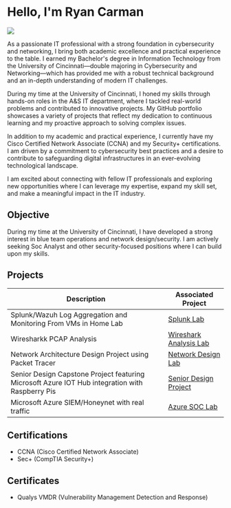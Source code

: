 # Hello, I'm Ryan Carman
<a href="https://www.linkedin.com/in/ryancarman/"><img src="https://img.shields.io/badge/-LinkedIn-0072b1?&style=for-the-badge&logo=linkedin&logoColor=white" /></a>

As a passionate IT professional with a strong foundation in cybersecurity and networking, I bring both academic excellence and practical experience to the table. I earned my Bachelor's degree in Information Technology from the University of Cincinnati—double majoring in Cybersecurity and Networking—which has provided me with a robust technical background and an in-depth understanding of modern IT challenges.

During my time at the University of Cincinnati, I honed my skills through hands-on roles in the A&S IT department, where I tackled real-world problems and contributed to innovative projects. My GitHub portfolio showcases a variety of projects that reflect my dedication to continuous learning and my proactive approach to solving complex issues.

In addition to my academic and practical experience, I currently have my Cisco Certified Network Associate (CCNA) and my Security+ certifications. I am driven by a commitment to cybersecurity best practices and a desire to contribute to safeguarding digital infrastructures in an ever-evolving technological landscape.

I am excited about connecting with fellow IT professionals and exploring new opportunities where I can leverage my expertise, expand my skill set, and make a meaningful impact in the IT industry.

## Objective

During my time at the University of Cincinnati, I have developed a strong interest in blue team operations and network design/security. I am actively seeking Soc Analyst and other security-focused positions where I can build upon my skills.

## Projects

| Description                                        | Associated Project         |
|-----------------------------------------------|----------------------------|
| Splunk/Wazuh Log Aggregation and Monitoring From VMs in Home Lab        | <a href="https://github.com/rcarman09/Splunk-Lab">Splunk Lab</a>|
| Wiresharkk PCAP Analysis         | <a href="https://github.com/rcarman09/Wireshark-PCAP-Analysis">Wireshark Analysis Lab</a>|
| Network Architecture Design Project using Packet Tracer | <a href="https://github.com/rcarman09/Network-Design-Lab">Network Design Lab</a>|
| Senior Design Capstone Project featuring Microsoft Azure IOT Hub integration with Raspberry Pis         | <a href="https://github.com/dappensd/Senior-Design">Senior Design Project</a>|
| Microsoft Azure SIEM/Honeynet with real traffic        | <a href="https://github.com/rcarman09/Azure-SOC">Azure SOC Lab</a>|

## Certifications

- CCNA (Cisco Certified Network Associate)
- Sec+ (CompTIA Security+)

## Certificates
- Qualys VMDR (Vulnerability Management Detection and Response)
